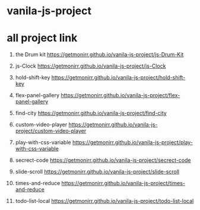 # vanila-js-project
# all project link

1. the Drum kit
https://getmonirr.github.io/vanila-js-project/js-Drum-Kit

2. js-Clock
https://getmonirr.github.io/vanila-js-project/js-Clock

3. hold-shift-key
https://getmonirr.github.io/vanila-js-project/hold-shift-key

4. flex-panel-gallery
https://getmonirr.github.io/vanila-js-project/flex-panel-gallery

5. find-city
https://getmonirr.github.io/vanila-js-project/find-city

6. custom-video-player
https://getmonirr.github.io/vanila-js-project/custom-video-player

7. play-with-css-variable
https://getmonirr.github.io/vanila-js-project/play-with-css-variable

8. secrect-code
https://getmonirr.github.io/vanila-js-project/secrect-code

9. slide-scroll
https://getmonirr.github.io/vanila-js-project/slide-scroll

10. times-and-reduce
https://getmonirr.github.io/vanila-js-project/times-and-reduce

11. todo-list-local
https://getmonirr.github.io/vanila-js-project/todo-list-local
